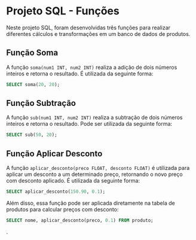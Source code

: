  # Projeto SQL - Funções

Neste projeto SQL, foram desenvolvidas três funções para realizar diferentes cálculos e transformações em um banco de dados de produtos.

## Função Soma

A função `soma(num1 INT, num2 INT)` realiza a adição de dois números inteiros e retorna o resultado. É utilizada da seguinte forma:

```sql
SELECT soma(20, 20);
```

## Função Subtração

A função `sub(num1 INT, num2 INT)` realiza a subtração de dois números inteiros e retorna o resultado. Pode ser utilizada da seguinte forma:

```sql
SELECT sub(50, 20);
```

## Função Aplicar Desconto

A função `aplicar_desconto(preco FLOAT, desconto FLOAT)` é utilizada para aplicar um desconto a um determinado preço, retornando o novo preço com desconto aplicado. É utilizada da seguinte forma:

```sql
SELECT aplicar_desconto(150.90, 0.1);
```

Além disso, essa função pode ser aplicada diretamente na tabela de produtos para calcular preços com desconto:

```sql
SELECT nome, aplicar_desconto(preco, 0.1) FROM produto;
```



.
